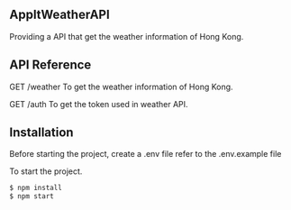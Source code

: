 ## AppItWeatherAPI

Providing a API that get the weather information of Hong Kong.

## API Reference

GET /weather
To get the weather information of Hong Kong.

GET /auth
To get the token used in weather API.

## Installation

Before starting the project, create a .env file refer to the .env.example file

To start the project.

```bash
$ npm install
$ npm start
```
